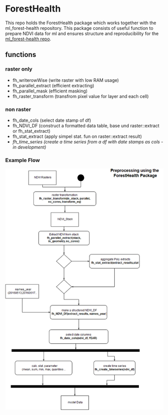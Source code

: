 # ForestHealth

This repo holds the ForestHealth package which works together with the ml_forest-health repository. 
This package consists of useful function to prepare NDVI data for ml and ensures structure and reproducibility for the [ml_forest-health repo](https://github.com/EricKrg/ml_forest-health).

## functions

### raster only

- fh_writerowWise (write raster with low RAM usage)
- fh_parallel_extract (efficient extracting)
- fh_parallel_mask (efficient masking)
- fh_raster_transform (transfrom pixel value for layer and each cell)

### non raster

- fh_date_cols (select date stamp of df)
- fh_NDVI_DF (construct a formatted data table, base und raster::extract or fh_stat_extract)
- fh_stat_extract (apply simpel stat. fun on raster::extract result)
- *fh_time_series (create a time series from a df with date stamps as cols - in development)*

### Example Flow

![App deck](./preprocess_flow.png)
